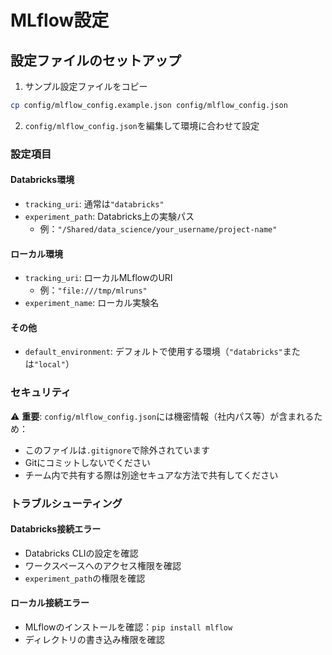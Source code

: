 # MLflow設定

## 設定ファイルのセットアップ

1. サンプル設定ファイルをコピー
```bash
cp config/mlflow_config.example.json config/mlflow_config.json
```

2. `config/mlflow_config.json`を編集して環境に合わせて設定

### 設定項目

#### Databricks環境
- `tracking_uri`: 通常は`"databricks"`
- `experiment_path`: Databricks上の実験パス
  - 例：`"/Shared/data_science/your_username/project-name"`

#### ローカル環境  
- `tracking_uri`: ローカルMLflowのURI
  - 例：`"file:///tmp/mlruns"`
- `experiment_name`: ローカル実験名

#### その他
- `default_environment`: デフォルトで使用する環境（`"databricks"`または`"local"`）

### セキュリティ

⚠️ **重要**: `config/mlflow_config.json`には機密情報（社内パス等）が含まれるため：
- このファイルは`.gitignore`で除外されています
- Gitにコミットしないでください
- チーム内で共有する際は別途セキュアな方法で共有してください

### トラブルシューティング

#### Databricks接続エラー
- Databricks CLIの設定を確認
- ワークスペースへのアクセス権限を確認
- `experiment_path`の権限を確認

#### ローカル接続エラー  
- MLflowのインストールを確認：`pip install mlflow`
- ディレクトリの書き込み権限を確認
